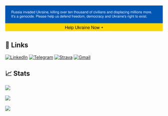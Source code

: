 [![Stand With Ukraine](https://raw.githubusercontent.com/vshymanskyy/StandWithUkraine/main/banner2-direct.svg)](https://stand-with-ukraine.pp.ua)

## 🔗 Links
[![LinkedIn](https://img.shields.io/badge/linkedin-%230077B5.svg?style=for-the-badge&logo=linkedin&logoColor=white)](https://www.linkedin.com/in/itkivoshei)
[![Telegram](https://img.shields.io/badge/Telegram-2CA5E0?style=for-the-badge&logo=telegram&logoColor=white)](https://t.me/itkrivoshei)
[![Strava](https://img.shields.io/badge/Strava-fc4c02?style=for-the-badge&logo=strava&logoColor=white)](https://www.strava.com/athletes/krivoshei)
[![Gmail](https://img.shields.io/badge/Gmail-D14836?style=for-the-badge&logo=gmail&logoColor=white)](mailto:nikitakrivoshei@gmail.com)


## 📈 Stats
[![](https://github-readme-stats.vercel.app/api/top-langs/?username=itkrivoshei&layout=compact&&theme=dracula&hide=C&&hide_border=true)](https://github.com/itkrivoshei)

[![](https://github-readme-stats.vercel.app/api?username=itkrivoshei&show_icons=true&theme=dracula&include_all_commits=true&hide=issues,contribs&hide_border=true)](https://github.com/itkrivoshei)

[![](https://github-readme-streak-stats.herokuapp.com?user=itkrivoshei&theme=dracula&hide_border=true)](https://github.com/itkrivoshei)

